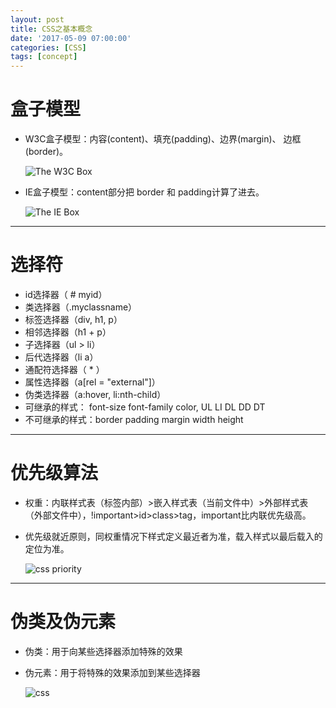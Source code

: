 ```yaml
---
layout: post
title: CSS之基本概念
date: '2017-05-09 07:00:00'
categories: [CSS]
tags: [concept]
---
```


# 盒子模型
 * W3C盒子模型：内容(content)、填充(padding)、边界(margin)、 边框(border)。

    ![The W3C Box]({{site.baseurl}}/assets/images/2017/box_W3C.jpg)

 * IE盒子模型：content部分把 border 和 padding计算了进去。

    ![The IE Box]({{site.baseurl}}/assets/images/2017/box_IE.jpg)

---
# 选择符
 * id选择器（ # myid）
 * 类选择器（.myclassname）
 * 标签选择器（div, h1, p）
 * 相邻选择器（h1 + p）
 * 子选择器（ul > li）
 * 后代选择器（li a）
 * 通配符选择器（ * ）
 * 属性选择器（a[rel = "external"]）
 * 伪类选择器（a:hover, li:nth-child）
 * 可继承的样式： font-size font-family color, UL LI DL DD DT
 * 不可继承的样式：border padding margin width height 


---
# 优先级算法
 * 权重：内联样式表（标签内部）>嵌入样式表（当前文件中）>外部样式表（外部文件中），!important>id>class>tag，important比内联优先级高。
 * 优先级就近原则，同权重情况下样式定义最近者为准，载入样式以最后载入的定位为准。

    ![css priority]({{site.baseurl}}/assets/images/2017/priority.JPG)

---
# 伪类及伪元素
 * 伪类：用于向某些选择器添加特殊的效果
 * 伪元素：用于将特殊的效果添加到某些选择器

    ![css]({{site.baseurl}}/assets/images/2017/class_ele.jpg)

